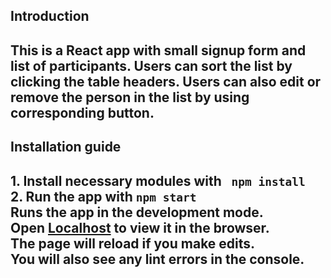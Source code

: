 <h2>Introduction<h2>
This is a React app with small signup form and list of participants. Users can sort the list by clicking the table headers. Users can also edit or remove the person in the list by using corresponding button.
<h2>Installation guide<h2>
1. Install necessary modules with <code> npm install</code> <br>
2. Run the app with
		<code>npm start</code> 
	<br>Runs the app in the development mode.
	<br>Open <a href="http://localhost:3000">Localhost</a> to view it in the browser.
	<br>The page will reload if you make edits.
	<br>You will also see any lint errors in the console.
